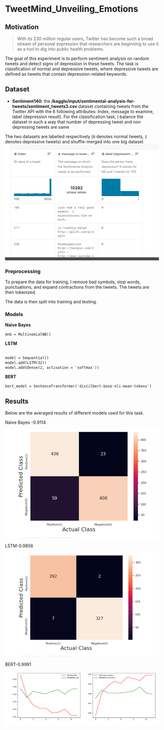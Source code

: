 # TweetMind_Unveiling_Emotions



## Motivation
> With its 230 million regular users, Twitter has become such a broad stream of personal expression that researchers are beginning to use it as a tool to dig into public health problems. 

The goal of this experiment is to perform sentiment analysis on random tweets and detect signs of depression in these tweets. The task is classfication of normal and depressive tweets, where depressive tweets are defined as tweets that contain depression-related keywords. 

## Dataset
- **Sentiment140**: the **/kaggle/input/sentimental-analysis-for-tweets/sentiment_tweets3.csv** dataset containing tweets from the Twitter API with the 6 following attributes: Index, message to examine, label (depression result). For the classification task, I balance the dataset in such a way that number of depressing tweet and non depressing tweets are same

The two datasets are labelled respectively (`0` denotes normal tweets, `1` denotes depressive tweets) and shuffle-merged into one big dataset 
![](Readme/data.PNG)
### Preprocessing

To prepare the data for training, I remove bad symbols, stop words, punctuations, and expand contractions from the tweets. The tweets are then tokenized. 

The data is then split into training and  testing. 


### Models

**Naive Bayes**

```
mnb = MultinomialNB()
```

**LSTM** 

```

model = Sequential()
model.add(LSTM(32))
model.add(Dense(2, activation = 'softmax'))
```
**BERT** 

```
bert_model = SentenceTransformer('distilbert-base-nli-mean-tokens')
```
## Results

Below are the averaged results of different models used for this task.

 
Naive Bayes -0.9114

![](Readme/nb.PNG)

LSTM-0.9856

![](Readme/lstm.PNG)

BERT-0.9991

![](Readme/bert.PNG)
